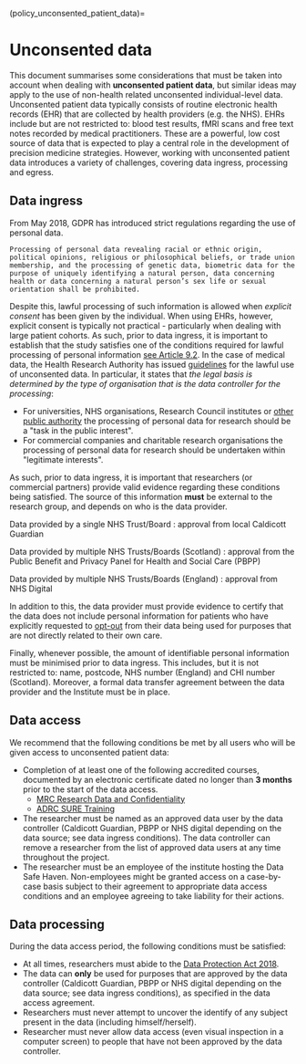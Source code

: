 (policy_unconsented_patient_data)=

# Unconsented data

This document summarises some considerations that must be taken into account when dealing with **unconsented patient data**, but similar ideas may apply to the use of non-health related unconsented individual-level data.
Unconsented patient data typically consists of routine electronic health records (EHR) that are collected by health providers (e.g. the NHS).
EHRs include but are not restricted to: blood test results, fMRI scans and free text notes recorded by medical practitioners.
These are a powerful, low cost source of data that is expected to play a central role in the development of precision medicine strategies.
However, working with unconsented patient data introduces a variety of challenges, covering data ingress, processing and egress.

## Data ingress

From May 2018, GDPR has introduced strict regulations regarding the use of personal data.

```{admonition} [GDPR Article 9](https://gdpr-info.eu/art-9-gdpr/)
Processing of personal data revealing racial or ethnic origin, political opinions, religious or philosophical beliefs, or trade union membership, and the processing of genetic data, biometric data for the purpose of uniquely identifying a natural person, data concerning health or data concerning a natural person’s sex life or sexual orientation shall be prohibited.
```

Despite this, lawful processing of such information is allowed when _explicit consent_ has been given by the individual.
When using EHRs, however, explicit consent is typically not practical - particularly when dealing with large patient cohorts.
As such, prior to data ingress, it is important to establish that the study satisfies one of the conditions required for lawful processing of personal information [see Article 9.2](https://gdpr-info.eu/art-9-gdpr/).
In the case of medical data, the Health Research Authority has issued [guidelines](https://www.hra.nhs.uk/hra-guidance-general-data-protection-regulation/) for the lawful use of unconsented data.
In particular, it states that _the legal basis is determined by the type of organisation that is the data controller for the processing_:

- For universities, NHS organisations, Research Council institutes or [other public authority](https://www.legislation.gov.uk/ukpga/2000/36/schedule/1) the processing of personal data for research should be a "task in the public interest".
- For commercial companies and charitable research organisations the processing of personal data for research should be undertaken within "legitimate interests".

As such, prior to data ingress, it is important that researchers (or commercial partners) provide valid evidence regarding these conditions being satisfied.
The source of this information **must** be external to the research group, and depends on who is the data provider.

Data provided by a single NHS Trust/Board
: approval from local Caldicott Guardian

Data provided by multiple NHS Trusts/Boards (Scotland)
: approval from the Public Benefit and Privacy Panel for Health and Social Care (PBPP)

Data provided by multiple NHS Trusts/Boards (England)
: approval from NHS Digital

In addition to this, the data provider must provide evidence to certify that the data does not include personal information for patients who have explicitly requested to [opt-out](https://digital.nhs.uk/about-nhs-digital/our-work/keeping-patient-data-safe/how-we-look-after-your-health-and-care-information/your-information-choices/opting-out-of-sharing-your-confidential-patient-information) from their data being used for purposes that are not directly related to their own care.

Finally, whenever possible, the amount of identifiable personal information must be minimised prior to data ingress.
This includes, but it is not restricted to: name, postcode, NHS number (England) and CHI number (Scotland).
Moreover, a formal data transfer agreement between the data provider and the Institute must be in place.

## Data access

We recommend that the following conditions be met by all users who will be given access to unconsented patient data:

- Completion of at least one of the following accredited courses, documented by an electronic certificate dated no longer than **3 months** prior to the start of the data access.
  - [MRC Research Data and Confidentiality](https://byglearning.com/mrcrsc-lms/course/index.php?categoryid=1)
  - [ADRC SURE Training](https://adrc-scotland-sure-training.weebly.com/)
- The researcher must be named as an approved data user by the data controller (Caldicott Guardian, PBPP or NHS digital depending on the data source; see data ingress conditions).
  The data controller can remove a researcher from the list of approved data users at any time throughout the project.
- The researcher must be an employee of the institute hosting the Data Safe Haven.
  Non-employees might be granted access on a case-by-case basis subject to their agreement to appropriate data access conditions and an employee agreeing to take liability for their actions.

## Data processing

During the data access period, the following conditions must be satisfied:

- At all times, researchers must abide to the [Data Protection Act 2018](https://www.legislation.gov.uk/ukpga/2018/12/contents/enacted).
- The data can **only** be used for purposes that are approved by the data controller (Caldicott Guardian, PBPP or NHS digital depending on the data source; see data ingress conditions), as specified in the data access agreement.
- Researchers must never attempt to uncover the identify of any subject present in the data (including himself/herself).
- Researcher must never allow data access (even visual inspection in a computer screen) to people that have not been approved by the data controller.
